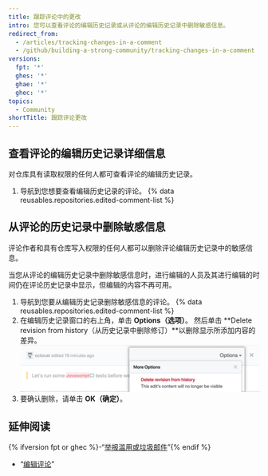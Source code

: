 ```yaml
---
title: 跟踪评论中的更改
intro: 您可以查看评论的编辑历史记录或从评论的编辑历史记录中删除敏感信息。
redirect_from:
  - /articles/tracking-changes-in-a-comment
  - /github/building-a-strong-community/tracking-changes-in-a-comment
versions:
  fpt: '*'
  ghes: '*'
  ghae: '*'
  ghec: '*'
topics:
  - Community
shortTitle: 跟踪评论更改
---
```


## 查看评论的编辑历史记录详细信息

对仓库具有读取权限的任何人都可查看评论的编辑历史记录。

1. 导航到您想要查看编辑历史记录的评论。
{% data reusables.repositories.edited-comment-list %}

## 从评论的历史记录中删除敏感信息

评论作者和具有仓库写入权限的任何人都可以删除评论编辑历史记录中的敏感信息。

当您从评论的编辑历史记录中删除敏感信息时，进行编辑的人员及其进行编辑的时间仍在评论历史记录中显示，但编辑的内容不再可用。

1. 导航到您要从编辑历史记录删除敏感信息的评论。
{% data reusables.repositories.edited-comment-list %}
3. 在编辑历史记录窗口的右上角，单击 **Options（选项）**。 然后单击 **Delete revision from history（从历史记录中删除修订）**以删除显示所添加内容的差异。 ![删除评论编辑详细信息](/assets/images/help/repository/delete-comment-edit-details.png)
4. 要确认删除，请单击 **OK（确定）**。

## 延伸阅读

{% ifversion fpt or ghec %}-“[举报滥用或垃圾邮件](/communities/maintaining-your-safety-on-github/reporting-abuse-or-spam)”{% endif %}
- “[编辑评论](/articles/editing-a-comment)”

